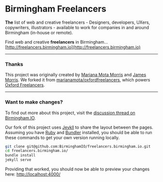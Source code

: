 # Birmingham Freelancers

**The** list of web and creative freelancers - Designers, developers, UXers, copywriters, illustrators - 
available to work for companies in and around Birmingham (in-house or remote).

Find web and creative **freelancers** in Birmingham... [http://freelancers.birmingham.io](http://freelancers.birmingham.io)

---

### Thanks

This project was originally created by [Mariana Mota Morris](http://www.marianamota.com/) and [James Morris](http://jimmymorris.co.uk/). We forked it from [marianamota/oxfordfreelancers](https://github.com/marianamota/oxfordfreelancers), which powers [Oxford Freelancers](http://oxfreelancers.com/).

---

### Want to make changes?

To find out more about this project, visit the [discussion thread on Birmingham.IO](https://talk.birmingham.io/t/birmingham-freelancers-project-idea/287).

Our fork of this project uses [Jeykll](http://jekyllrb.com/) to share the layout between the pages. Assuming you have [Ruby](https://www.ruby-lang.org/) and [Bundler](http://bundler.io/) installed, you should be able to run these commands to get your own version running locally.
```bash
git clone git@github.com:BirminghamIO/freelancers.birmingham.io.git
cd freelancers.birmingham.io/
bundle install
jekyll serve
```

Providing that worked, you should now be able to preview your changes here: [http://localhost:4000/](http://localhost:4000/)

